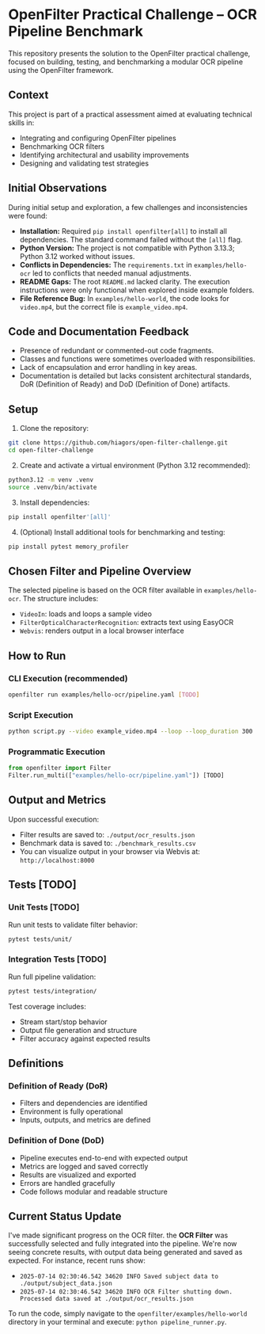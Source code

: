 # OpenFilter Practical Challenge – OCR Pipeline Benchmark

This repository presents the solution to the OpenFilter practical challenge, focused on building, testing, and benchmarking a modular OCR pipeline using the OpenFilter framework.

## Context

This project is part of a practical assessment aimed at evaluating technical skills in:

- Integrating and configuring OpenFilter pipelines
- Benchmarking OCR filters
- Identifying architectural and usability improvements
- Designing and validating test strategies

## Initial Observations

During initial setup and exploration, a few challenges and inconsistencies were found:

- **Installation:** Required `pip install openfilter[all]` to install all dependencies. The standard command failed without the `[all]` flag.
- **Python Version:** The project is not compatible with Python 3.13.3; Python 3.12 worked without issues.
- **Conflicts in Dependencies:** The `requirements.txt` in `examples/hello-ocr` led to conflicts that needed manual adjustments.
- **README Gaps:** The root `README.md` lacked clarity. The execution instructions were only functional when explored inside example folders.
- **File Reference Bug:** In `examples/hello-world`, the code looks for `video.mp4`, but the correct file is `example_video.mp4`.

## Code and Documentation Feedback

- Presence of redundant or commented-out code fragments.
- Classes and functions were sometimes overloaded with responsibilities.
- Lack of encapsulation and error handling in key areas.
- Documentation is detailed but lacks consistent architectural standards, DoR (Definition of Ready) and DoD (Definition of Done) artifacts.

## Setup

1. Clone the repository:
```bash
git clone https://github.com/hiagors/open-filter-challenge.git
cd open-filter-challenge
```

2. Create and activate a virtual environment (Python 3.12 recommended):
```bash
python3.12 -m venv .venv
source .venv/bin/activate
```

3. Install dependencies:
```bash
pip install openfilter'[all]'
```

4. (Optional) Install additional tools for benchmarking and testing:
```bash
pip install pytest memory_profiler
```

## Chosen Filter and Pipeline Overview

The selected pipeline is based on the OCR filter available in `examples/hello-ocr`. The structure includes:

- `VideoIn`: loads and loops a sample video
- `FilterOpticalCharacterRecognition`: extracts text using EasyOCR
- `Webvis`: renders output in a local browser interface

## How to Run

### CLI Execution (recommended)
```bash
openfilter run examples/hello-ocr/pipeline.yaml [TODO]
```

### Script Execution
```bash
python script.py --video example_video.mp4 --loop --loop_duration 300
```

### Programmatic Execution
```python
from openfilter import Filter
Filter.run_multi(["examples/hello-ocr/pipeline.yaml"]) [TODO]
```

## Output and Metrics

Upon successful execution:

- Filter results are saved to: `./output/ocr_results.json`
- Benchmark data is saved to: `./benchmark_results.csv`
- You can visualize output in your browser via Webvis at: `http://localhost:8000`

## Tests [TODO]

### Unit Tests [TODO]
Run unit tests to validate filter behavior:
```bash
pytest tests/unit/
```

### Integration Tests [TODO]
Run full pipeline validation:
```bash
pytest tests/integration/
```

Test coverage includes:
- Stream start/stop behavior
- Output file generation and structure
- Filter accuracy against expected results

## Definitions

### Definition of Ready (DoR)
- Filters and dependencies are identified
- Environment is fully operational
- Inputs, outputs, and metrics are defined

### Definition of Done (DoD)
- Pipeline executes end-to-end with expected output
- Metrics are logged and saved correctly
- Results are visualized and exported
- Errors are handled gracefully
- Code follows modular and readable structure

## Current Status Update

I've made significant progress on the OCR filter. the **OCR Filter** was successfully selected and fully integrated into the pipeline. We're now seeing concrete results, with output data being generated and saved as expected. For instance, recent runs show:

* `2025-07-14 02:30:46.542 34620 INFO Saved subject data to ./output/subject_data.json`
* `2025-07-14 02:30:46.542 34620 INFO OCR Filter shutting down. Processed data saved at ./output/ocr_results.json`

To run the code, simply navigate to the `openfilter/examples/hello-world` directory in your terminal and execute: `python pipeline_runner.py`.
